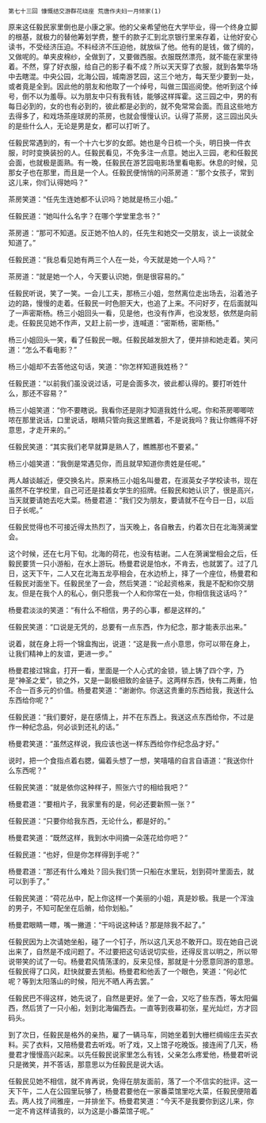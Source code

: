     第七十三回 慷慨结交游群花绕座 荒唐作夫妇一月倾家(1) 

   原来这任毅民家里倒也是小康之家。他的父亲希望他在大学毕业，得一个终身立脚的根基，就极力的替他筹划学费，整千的款子汇到北京银行里来存着，让他好安心读书，不受经济压迫。不料经济不压迫他，就放纵了他。他有的是钱，做了绸的，又做呢的。单夹皮棉纱，全做到了，又要做西服。衣服既然漂亮，就不能在家里待着。不然，穿了好衣服，给自己的影子看不成？所以天天穿了衣服，就到各繁华场中去瞎混。中央公园，北海公园，城南游艺园，这三个地方，每天至少要到一处，或者竟是全到。因此他的朋友和他取了一个绰号，叫做三国巡阅使。他听到这个绰号，倒不以为羞辱。以为朋友中只有我有钱，能够这样挥霍。这三园之中，男的有每日必到的，女的也有必到的，彼此都是必到的，就不免常常会面。而且这些地方去得多了，和戏场茶座球房的茶房，也就会慢慢认识。认得了茶房，这三园出风头的是些什么人，无论是男是女，都可以打听了。

   任毅民常遇到的，有一个十六七岁的女郎。她也是今日梳一个头，明日换一件衣服，时时变换装扮的人。任毅民看见，不免多注一点意。她出入三园，老和任毅民会面，也就极是面熟。有一晚，任毅民在游艺园电影场里看电影。休息的时候，见那女子也在那里，而且是一个人。任毅民便悄悄的问茶房道：“那个女孩子，常到这儿来，你们认得她吗？”

   茶房笑道：“任先生连她都不认识吗？她就是杨三小姐。”

   任毅民道：“她叫什么名字？在哪个学堂里念书？”

   茶房道：“那可不知道。反正她不怕人的，任先生和她交一交朋友，谈上一谈就全知道了。”

   任毅民道：“我总看见她有两三个人在一处，今天就是她一个人吗？”

   茶房道：“就是她一个人，今天要认识她，倒是很容易的。”

   任毅民听说，笑了一笑。一会儿工夫，那杨三小姐，忽然离位走出场去，沿着池子边的路，慢慢的走着。任毅民一时色胆天大，也追了上来。不问好歹，在后面就叫了一声密斯杨。杨三小姐回头一看，见是他，也没有作声，也没发怒，依然是向前走。任毅民见她不作声，又赶上前一步，连喊道：“密斯杨，密斯杨。”

   杨三小姐回头一笑，看了任毅民一眼。任毅民越发胆大了，便并排和她走着。笑问道：“怎么不看电影？”

   杨三小姐却不去答他这句话，笑道：“你怎样知道我姓杨？”

   任毅民道：“以前我们虽没说过话，可是会面多次，彼此都认得的。要打听姓什么，那还不容易？”

   杨三小姐笑道：“你不要瞎说。我看你还是刚才知道我姓什么呢。你和茶房唧唧哝哝在那里说话，口里说话，眼睛只管向我这里瞧着，不是说我吗？我让你瞧得不好意思，才走开来的。”

   任毅民笑道：“其实我们老早就算是熟人了，瞧瞧那也不要紧。”

   杨三小姐笑道：“我倒是常遇见你，而且就早知道你贵姓是任呢。”

   两人越谈越近，便交换名片。原来杨三小姐名叫曼君，在淑英女子学校读书，现在虽然不在学校里，自己可还是挂着女学生的招牌。任毅民和她认识了，很是高兴，当天就要请她去吃大菜。杨曼君道：“我们交为朋友，要请就不在今日一日，以后日子长呢。”

   任毅民觉得也不可接近得太热烈了，当天晚上，各自散去，约着次日在北海漪澜堂会。

   这个时候，还在七月下旬。北海的荷花，也没有枯谢。二人在漪澜堂相会之后，任毅民要赁一只小游船，在水上游玩。杨曼君说是怕水，不肯去，也就罢了。过了几日，这天下午，二人又在北海五龙亭相会，在水边桥上，择了一个座位，杨曼君和任毅民对面坐下。任毅民坐了一会，然后笑道：“论起资格来，我是不配和你交朋友。但是在我个人的私心，倒只愿我一个人和你常在一处，你相信我这话吗？”

   杨曼君淡淡的笑道：“有什么不相信，男子的心事，都是这样的。”

   任毅民笑道：“口说是无凭的，总要有一点东西，作为纪念，那才能表示出来。”

   说着，就在身上将一个锦盒掏出，说道：“这是我一点小意思，你可以带在身上，让我们精神上的友谊，更进一步。”

   杨曼君接过锦盒，打开一看，里面是一个人心式的金锁，锁上铸了四个字，乃是“神圣之爱”，锁之外，又是一副极细致的金链子。这两样东西，快有二两重，怕不合一百多元的价值。杨曼君笑道：“谢谢你。你送这贵重的东西给我，我送什么东西给你呢？”

   任毅民道：“我们要好，是在感情上，并不在东西上。我送这点东西给你，不过是作一种纪念品，何必谈到还礼的话。”

   杨曼君笑道：“虽然这样说，我应该也送一样东西给你作纪念品才好。”

   说时，把一个食指点着右腮，偏着头想了一想，笑嘻嘻的自言自语道：“我送你什么东西呢？”

   任毅民笑道：“就是依你这种样子，照张六寸的相给我吧？”

   杨曼君道：“要相片子，我家里有的是，何必还要新照一张？”

   任毅民道：“只要你给我东西，无论什么，都是好的。”

   杨曼君笑道：“既然这样，我到水中间摘一朵莲花给你吧？”

   任毅民道：“也好，但是你怎样得到手呢？”

   杨曼君道：“那还有什么难处？回头我们赁一只船在水里玩，划到荷叶里面去，就可以到手了。”

   任毅民笑道：“荷花丛中，配上你这样一个美丽的小姐，真是妙极。我是一个浑浊的男子，不知可配坐在后艄，给你划船。”

   杨曼君眼睛一瞟，嘴一撇道：“干吗说这种话？那是除我不起了。”

   任毅民因为上次请她坐船，碰了一个钉子，所以这几天总不敢开口。现在她自己说出来了，自然是不成问题了。不过要把这句话说切实些，还得反言以明之，所以带说带笑的试了一句。杨曼君风情荡漾的，反来见怪，那就是十分愿意同游的意思。任毅民得了口风，赶快就要去赁船。杨曼君和他丢了一个眼色，笑道：“何必忙呢？等到太阳落山的时候，阳光不晒人再去罢。”

   任毅民巴不得这样，她先说了，自然是更好。坐了一会，又吃了些东西，等太阳偏西，然后赁了一只小船，划到北海偏西去。一直等到夜幕初张，星光灿烂，方才回码头。

   到了次日，任毅民是格外的亲热，雇了一辆马车，同她坐着到大栅栏绸缎庄去买衣料。买了衣料，又陪杨曼君去听戏。听了戏，又上馆子吃晚饭。接连闹了几天，杨曼君才慢慢高兴起来。以先任毅民说家里怎么有钱，父亲怎么疼爱他，杨曼君听说只是微笑，并不答话，那意思以为任毅民是说大话。

   任毅民见她不相信，就不肯再说，免得在朋友面前，落了一个不信实的批评。这一天下午，二人在公园里玩够了，杨曼君要他在一家番菜馆里吃大菜，任毅民便陪着去。两人找了间雅座，一并排坐下。杨曼君笑道：“今天不是我要你到这儿来，你一定不肯这样请我的，以为这是小番菜馆子呢。”

